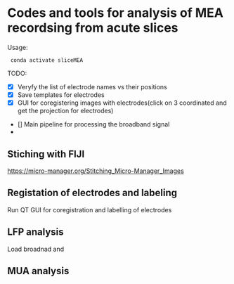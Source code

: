# Codes and tools for analysis of MEA recordsing from acute slices

Usage:
```
 conda activate sliceMEA
```


TODO:
- [x] Veryfy the list of electrode names vs their positions 
 - [x] Save templates for electrodes 
 - [x] GUI for coregistering images with electrodes(click on 3 coordinated and get the projection for electrodes) 
 
 - [] Main pipeline for processing the broadband signal
 -


## Stiching with FIJI 
https://micro-manager.org/Stitching_Micro-Manager_Images


## Registation of electrodes and labeling
Run QT GUI for coregistration and labelling of electrodes



## LFP analysis 
Load broadnad and 

## MUA analysis
